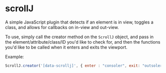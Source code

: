 # scrollJ
A simple JavaScript plugin that detects if an element is in view, toggles a class, and allows for callbacks on in-view and out-view.

To use, simply call the creator method on the ``` ScrollJ ``` object, and pass in the element/attribute/class/ID you'd like to check for, and then the functions you'd like to be called when it enters and exits the viewport. 

Example: 
```javascript
ScrollJ.creator('[data-scrollj]', { enter : "consoler", exit: "outsoler" });
```
